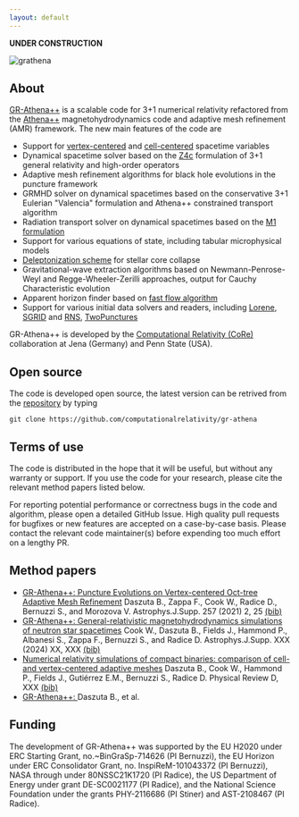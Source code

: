 ```yaml
---
layout: default
---
```


**UNDER CONSTRUCTION**

![grathena](./assets/images/2311.04989_alphabckgrd.png)

## About

[GR-Athena++](https://github.com/computationalrelativity/gr-athena) is a scalable code for 3+1 numerical relativity refactored from the [Athena++](https://www.athena-astro.app/index.html) magnetohydrodynamics code and adaptive mesh refinement (AMR) framework. The new main features of the code are

 * Support for [vertex-centered](https://arxiv.org/abs/2101.08289) and [cell-centered](https://arxiv.org/abs/2406.09139) spacetime variables
 * Dynamical spacetime solver based on the [Z4c](https://arxiv.org/abs/0912.2920) formulation of 3+1 general relativity and high-order operators
 * Adaptive mesh refinement algorithms for black hole evolutions in the puncture framework
 * GRMHD solver on dynamical spacetimes based on the conservative 3+1 Eulerian "Valencia" formulation and Athena++ constrained transport algorithm
 * Radiation transport solver on dynamical spacetimes based on the [M1 formulation](https://arxiv.org/abs/2111.14858)
 * Support for various equations of state, including tabular microphysical models
 * [Deleptonization scheme](https://arxiv.org/abs/astro-ph/0504072) for stellar core collapse
 * Gravitational-wave extraction algorithms based on Newmann-Penrose-Weyl and Regge-Wheeler-Zerilli approaches, output for Cauchy Characteristic evolution
 * Apparent horizon finder based on [fast flow algorithm](https://arxiv.org/abs/gr-qc/9707050)
 * Support for various initial data solvers and readers, including [Lorene](https://github.com/computationalrelativity/lorene), [SGRID](https://github.com/sgridsource) and [RNS](https://github.com/computationalrelativity/RNSC), [TwoPunctures](https://github.com/computationalrelativity/TwoPuncturesC)
 
GR-Athena++ is developed by the [Computational Relativity (CoRe)](http://www.computational-relativity.org) collaboration at Jena (Germany) and Penn State (USA).

## Open source

The code is developed open source, the latest version can be retrived from the [repository](https://github.com/computationalrelativity/gr-athena) by typing

```
git clone https://github.com/computationalrelativity/gr-athena
```

## Terms of use

The code is distributed in the hope that it will be useful, but without any warranty or support. If you use the code for your research, please cite the relevant method papers listed below.

For reporting potential performance or correctness bugs in the code and algorithm, please open a detailed GitHub Issue. High quality pull requests for bugfixes or new features are accepted on a case-by-case basis. Please contact the relevant code maintainer(s) before expending too much effort on a lengthy PR.

## Method papers

 * [GR-Athena++: Puncture Evolutions on Vertex-centered Oct-tree Adaptive Mesh Refinement](https://arxiv.org/abs/2101.08289) Daszuta B., Zappa F., Cook W., Radice D., Bernuzzi S., and Morozova V. Astrophys.J.Supp. 257 (2021) 2, 25 [(bib)](https://ui.adsabs.harvard.edu/abs/2021ApJS..257...25D/exportcitation)
 * [GR-Athena++: General-relativistic magnetohydrodynamics simulations of neutron star spacetimes](https://arxiv.org/abs/2311.04989) Cook W., Daszuta B., Fields J., Hammond P., Albanesi S., Zappa F., Bernuzzi S., and Radice D. Astrophys.J.Supp. XXX (2024) XX, XXX [(bib)](https://ui.adsabs.harvard.edu/abs/2023arXiv231104989C/exportcitation)
 * [Numerical relativity simulations of compact binaries: comparison of cell- and vertex-centered adaptive meshes](https://arxiv.org/abs/2406.09139) Daszuta B., Cook W., Hammond P., Fields J., Gutiérrez E.M., Bernuzzi S., Radice D. Physical Review D, XXX [(bib)](https://ui.adsabs.harvard.edu/abs/2024arXiv240609139D/exportcitation)
 * [GR-Athena++:   ]() Daszuta B., et al.

## Funding

The development of GR-Athena++ was supported by the EU H2020 under ERC Starting Grant, no.~BinGraSp-714626 (PI Bernuzzi), the EU Horizon under ERC Consolidator Grant, no. InspiReM-101043372 (PI Bernuzzi), NASA through under 80NSSC21K1720 (PI Radice), the US Department of Energy under grant DE-SC0021177 (PI Radice), and the National Science Foundation under the grants PHY-2116686 (PI Stiner) and AST-2108467 (PI Radice).

